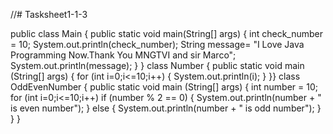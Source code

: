 //# Tasksheet1-1-3

public class Main {
    public static void main(String[] args) {
        int check_number = 10;
        System.out.println(check_number);
        String message= "I Love Java Programming Now.Thank You MNGTVI and sir Marco";
        System.out.println(message);
            }
}
class Number {
    public static void main (String[] args) {
        for (int i=0;i<=10;i++)
        {
            System.out.println(i);
        }
    }}
class OddEvenNumber {
 public static void main (String[] args) {
     int number = 10;
     for (int i=0;i<=10;i++)
     if (number % 2 == 0) {
         System.out.println(number + " is even number");
     } else {
         System.out.println(number + " is odd number");
     }
 }
}
